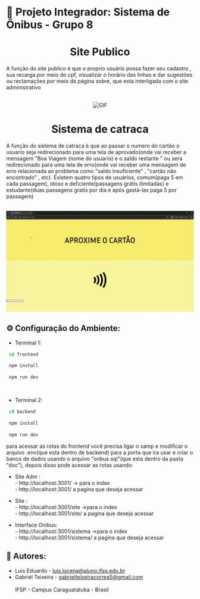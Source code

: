 # 💾 Projeto Integrador:   Sistema de Ônibus - Grupo 8

<h1 align="center">Site Publico</h1>
A função do site publico é que o proprio usuário possa fazer seu cadastro , sua recarga por meio do cpf, vizualizar o horário das linhas e dar sugestões  ou reclamações por meio da página sobre, que esta interligada com o site administrativo
<br><br>
<p align="center">
  <img src="./doc/gifs/tela-site.gif" alt="GIF" width="700px" />
</p>

<h1 align="center">Sistema de catraca</h1>
A função do sistema de catraca é que ao passar o numero do cartão o usuario seja redirecionado para uma tela de aprovado(onde vai receber a mensagem "Boa Viagem (nome do usuario) e o saldo restante " ou sera redirecionado para uma tela de erro(onde vai receber uma mensagem de erro relacionada ao problema como "saldo insuficiente" , "cartão não encontrado" , etc). Existem quatro tipos de usuários, comum(paga 5 em cada passagem), idoso e deficiente(passagens grátis ilimitadas) e estudante(duas passagens gratis por dia e após gastá-las paga 5 por passagem)
<br><br>
<p align="center">
  <img src="./doc/gifs/tela-sistema.gif" alt="GIF" width="700px" />
</p>

## ⚙ Configuração do Ambiente:

- Terminal 1:<br>
```bash
 cd frontend
```
```bash
 npm install
```
```bash
 npm run dev
```
<br>

- Terminal 2:<br> 
```bash
 cd backend
```
```bash
 npm install
```
```bash
 npm run dev
```
para acessar as rotas do frontend você precisa ligar o xamp e modificar o arquivo .env(que esta dentro de backend) para a porta que ira usar e criar o banco de dados usando o arquivo "onbus.sql"(que esta dentro da pasta "doc"), depois disso pode acessar as rotas usando:

- Site Adm : <br>
                     - http://localhost:3001/ -> para o index <br>
                     - http://localhost:3001/ a pagina que deseja acessar <br>

- Site : <br>
                     - http://localhost:3001/site ->para o index <br>
                     - http://localhost:3001/site/ a pagina que deseja acessar <br>

- Interface Onibus: <br>
                     - http://localhost:3001/sistema ->para o index <br>
                     - http://localhost:3001/sistema/ a pagina que deseja acessar <br>


                    
## 📜 Autores:
    
- Luis Eduardo  - <luis.lucena@aluno.ifsp.edu.br>
- Gabriel Teixeira  - <gabrielteixeiracorrea5@gmail.com>
   <br>
   <br>
IFSP - Campus Caraguatatuba - Brasil

